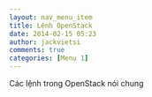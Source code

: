 ```yaml
---
layout: nav_menu_item
title: Lệnh OpenStack
date: 2014-02-15 05:23
author: jackvietsi
comments: true
categories: [Menu 1]
---
```

Các lệnh trong OpenStack nói chung
